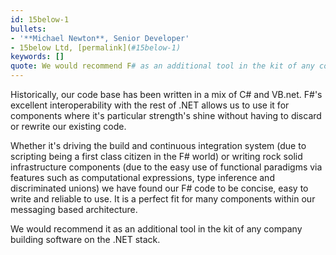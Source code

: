 ```yaml
---
id: 15below-1
bullets:
- '**Michael Newton**, Senior Developer'
- 15below Ltd, [permalink](#15below-1)
keywords: []
quote: We would recommend F# as an additional tool in the kit of any company building software on the .NET stack.
---
```

Historically, our code base has been written in a mix of C# and VB.net. F#'s excellent interoperability
with the rest of .NET allows us to use it for components where it's particular strength's shine without
having to discard or rewrite our existing code.

Whether it's driving the build and continuous integration system (due to scripting being a first
class citizen in the F# world) or writing rock solid infrastructure components (due to the easy
use of functional paradigms via features such as computational expressions, type inference and
discriminated unions) we have found our F# code to be concise, easy to write and reliable to use.
It is a perfect fit for many components within our messaging based architecture.

We would recommend it as an additional tool in the kit of any company building software on the .NET stack.
